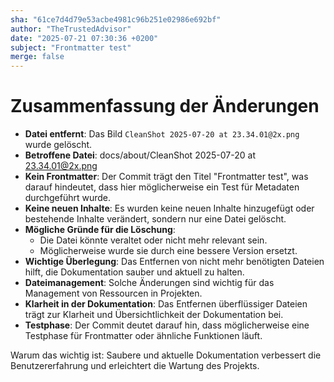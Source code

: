 ```yaml
---
sha: "61ce7d4d79e53acbe4981c96b251e02986e692bf"
author: "TheTrustedAdvisor"
date: "2025-07-21 07:30:36 +0200"
subject: "Frontmatter test"
merge: false
---
```


# Zusammenfassung der Änderungen

- **Datei entfernt**: Das Bild `CleanShot 2025-07-20 at 23.34.01@2x.png` wurde gelöscht.
- **Betroffene Datei**: docs/about/CleanShot 2025-07-20 at 23.34.01@2x.png
- **Kein Frontmatter**: Der Commit trägt den Titel "Frontmatter test", was darauf hindeutet, dass hier möglicherweise ein Test für Metadaten durchgeführt wurde.
- **Keine neuen Inhalte**: Es wurden keine neuen Inhalte hinzugefügt oder bestehende Inhalte verändert, sondern nur eine Datei gelöscht.
- **Mögliche Gründe für die Löschung**: 
  - Die Datei könnte veraltet oder nicht mehr relevant sein.
  - Möglicherweise wurde sie durch eine bessere Version ersetzt.
- **Wichtige Überlegung**: Das Entfernen von nicht mehr benötigten Dateien hilft, die Dokumentation sauber und aktuell zu halten.
- **Dateimanagement**: Solche Änderungen sind wichtig für das Management von Ressourcen in Projekten.
- **Klarheit in der Dokumentation**: Das Entfernen überflüssiger Dateien trägt zur Klarheit und Übersichtlichkeit der Dokumentation bei.
- **Testphase**: Der Commit deutet darauf hin, dass möglicherweise eine Testphase für Frontmatter oder ähnliche Funktionen läuft.

Warum das wichtig ist: Saubere und aktuelle Dokumentation verbessert die Benutzererfahrung und erleichtert die Wartung des Projekts.

